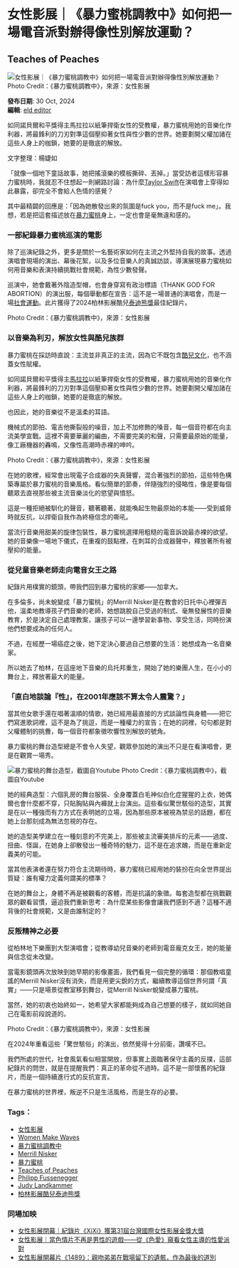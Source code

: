 # 女性影展｜《暴力蜜桃調教中》如何把一場電音派對辦得像性別解放運動？

## Teaches of Peaches

![女性影展｜《暴力蜜桃調教中》如何把一場電音派對辦得像性別解放運動？](https://bucket-image.inkmaginecms.com/version/mobile/1/image/2024/10/7bc6134a-ea2f-4b51-b048-74cb3a0cd4e8.jpg)
Photo Credit：《暴力蜜桃調教中》，來源：女性影展

**發布日期**: 30 Oct, 2024  
**編輯**: [eld editor](https://everylittled.com/author/eld-editor)

如同諾貝爾和平獎得主馬拉拉以紙筆捍衛女性的受教權，暴力蜜桃用她的音樂化作利器，將最鋒利的刀刃對準這個壓抑著女性與性少數的世界。她要劃開父權加諸在這些人身上的枷鎖，她要的是徹底的解放。

文字整理：楊婕如

「就像一個地下童話故事，她把搖滾樂的模板撕碎、丟掉。」當受訪者這樣形容暴力蜜桃時，我就忍不住想起一則網路討論：為什麼[Taylor Swift](https://zh.wikipedia.org/wiki/%E6%B3%B0%E5%8B%92%C2%B7%E6%96%AF%E5%A8%81%E5%A4%AB%E7%89%B9)在演唱會上穿得如此暴露，卻完全不會給人色情的感覺？

其中最精闢的回應是：「因為她散發出來的氛圍是fuck you，而不是fuck me」。我想，若是把這套描述放在[暴力蜜桃](https://en.wikipedia.org/wiki/Peaches_\(musician\))身上，一定也會是毫無違和感的。

### 一部紀錄暴力蜜桃巡演的電影

除了巡演紀錄之外，更多是關於一名藝術家如何在主流之外堅持自我的故事。透過演唱會現場的演出、幕後花絮，以及多位音樂人的真誠訪談，導演展現暴力蜜桃如何用音樂和表演持續挑戰社會規範，為性少數發聲。

巡演中，她會戴著外陰造型帽，也會身穿寫有政治標語（THANK GOD FOR ABORTION）的演出服，每個舉動都在宣告：這不是一場普通的演唱會，而是一場[社會運動](https://zh.wikipedia.org/zh-tw/%E7%A4%BE%E6%9C%83%E9%81%8B%E5%8B%95)。此片獲得了2024柏林影展酷兒[泰迪熊獎](https://zh.wikipedia.org/wiki/%E6%B3%B0%E8%BF%AA%E7%86%8A%E5%A5%96)最佳紀錄片。

Photo Credit：《暴力蜜桃調教中》，來源：女性影展

### 以音樂為利刃，解放女性與酷兒族群

暴力蜜桃在採訪時直說：主流並非真正的主流，因為它不既包含[酷兒文化](https://en.wikipedia.org/wiki/Queer)，也不涵蓋女性賦權。

如同諾貝爾和平獎得主[馬拉拉](https://zh.wikipedia.org/zh-tw/%E9%A9%AC%E6%8B%89%E6%8B%89%C2%B7%E4%BC%98%E7%B4%A0%E7%A6%8F%E6%89%8D%E4%BC%8A)以紙筆捍衛女性的受教權，暴力蜜桃用她的音樂化作利器，將最鋒利的刀刃對準這個壓抑著女性與性少數的世界。她要劃開父權加諸在這些人身上的枷鎖，她要的是徹底的解放。

也因此，她的音樂從不是溫柔的耳語。

機械式的節拍、電吉他撕裂般的噪音，加上不加修飾的嗓音，每一個音符都在向主流美學宣戰。這裡不需要華麗的編曲，不需要完美的和聲，只需要最原始的能量，像工廠機器的轟鳴，又像性高潮時赤裸的呻吟。

Photo Credit：《暴力蜜桃調教中》，來源：女性影展

在她的歌裡，經常會出現電子合成器的失真聲響，混合著強烈的節拍，這些特色構築專屬於暴力蜜桃的音樂風格。看似簡單的節奏，伴隨強烈的侵略性，像是要每個聽眾去直視那些被主流音樂淡化的慾望與憤怒。

這是一種拒絕被馴化的聲音，聽著聽著，就能喚起生物最原始的本能——受到威脅時就反抗，以捍衛自我作為終極信念的嘶吼。

當流行音樂用甜美的旋律包裝性，暴力蜜桃選擇用粗糙的電音訴說最赤裸的欲望。她的音樂像一場地下儀式，在重複的鼓點裡，在刺耳的合成器聲中，釋放著所有被壓抑的能量。

### 從兒童音樂老師走向電音女王之路

紀錄片用樸實的鏡頭，帶我們回到暴力蜜桃的家鄉——加拿大。

在多倫多，尚未蛻變成「暴力蜜桃」的Merrill Nisker是在教會的日托中心裡彈吉他，溫柔地教導孩子們音樂的老師，她想跳脫自己受過的制式、毫無發展性的音樂教育，於是決定自己處理教案，讓孩子可以一邊學習新事物、享受生活，同時扮演他們想要成為的任何人。

不過，在經歷一場癌症之後，她下定決心要過自己想要的生活：她想成為一名音樂家。

所以她去了柏林，在這座地下音樂的烏托邦重生，開始了她的樂團人生，在小小的舞台上，釋放著最大的能量。

### 「直白地談論『性』，在2001年應該不算太令人震驚？」 

當其他女歌手還在唱著溫順的情歌，她已經用最直接的方式談論性與身體——把它們寫進歌詞裡，這不是為了挑逗，而是一種權力的宣告；在她的詞裡，句句都是對父權體制的挑釁，每一個音符都象徵吹響性別解放的號角。

暴力蜜桃的舞台造型總是不會令人失望，觀眾參加她的演出不只是在看演唱會，更是在觀賞一場秀。

![暴力蜜桃的舞台造型，截圖自Youtube](https://bucket-image.inkmaginecms.com/version/mobile/1/image/2024/10/7bc6134a-ea2f-4b51-b048-74cb3a0cd4e8.jpg)
Photo Credit：《暴力蜜桃調教中》，截圖自Youtube

她的經典造型：六個乳房的舞台服裝、全身覆蓋白毛神似白化症猩猩的上衣，她偶爾也會什麼都不穿，只貼胸貼與內褲就上台演出。這些看似驚世駭俗的造型，其實是在以一種強而有力方式在表明她的立場，因為那些原本被視為禁忌的話題，都在她上台那刻成為無法忽視的存在。

她的造型美學建立在一種刻意的不完美上，那些被主流審美排斥的元素——過度、扭曲、怪誕，在她身上卻散發出一種奇特的魅力，這不是在追求醜，而是在重新定義美的可能。

當其他表演者還在努力符合主流期待時，暴力蜜桃已經用她的裝扮在向全世界提出質疑：誰有權力定義何謂美的標準？

在她的舞台上，身體不再是被觀看的客體，而是抗議的象徵。每套造型都在挑戰觀眾的觀看習慣，逼迫我們重新思考：為什麼某些影像會讓我們感到不適？這種不適背後的社會規範，又是由誰制定的？

### 反叛精神之必要

從柏林地下樂團到大型演唱會；從教導幼兒音樂的老師到電音龐克女王，她的能量與信念從未改變。

當電影鏡頭再次放映到她早期的影像畫面，我們看見一個完整的循環：那個教唱童謠的Merrill Nisker沒有消失，而是用更尖銳的方式，繼續教導這個世界何謂「真實」——只是場景從教室移到舞台，從Merrill Nisker蛻變成暴力蜜桃。

當然，她的初衷也始終如一，她希望大家都能夠成為自己想要的樣子，就如同她自己在電影前段說道的。

Photo Credit：《暴力蜜桃調教中》，來源：女性影展

在2024年重看這些「驚世駭俗」的演出，依然覺得十分前衛，讚嘆不已。

我們所處的世代，社會風氣看似相當開放，但事實上面臨著保守主義的反撲，這部紀錄片的問世，就是在提醒我們：真正的革命從不過時。這不是一部懷舊的紀錄片，而是一個持續進行式的反抗宣言。

在暴力蜜桃的世界裡，叛逆不只是生活風格，而是生存的必要。

### Tags：

- [女性影展](https://everylittled.com/tag/125551-%E5%A5%B3%E6%80%A7%E5%BD%B1%E5%B1%95 "女性影展")
- [Women Make Waves](https://everylittled.com/tag/353500-Women%20Make%20Waves "Women Make Waves")
- [暴力蜜桃調教中](https://everylittled.com/tag/363586-%E6%9A%B4%E5%8A%9B%E8%9C%9C%E6%A1%83%E8%AA%BF%E6%95%99%E4%B8%AD "暴力蜜桃調教中")
- [Merrill Nisker](https://everylittled.com/tag/363587-Merrill%20Nisker "Merrill Nisker")
- [暴力蜜桃](https://everylittled.com/tag/363588-%E6%9A%B4%E5%8A%9B%E8%9C%9C%E6%A1%83 "暴力蜜桃")
- [Teaches of Peaches](https://everylittled.com/tag/363589-Teaches%20of%20Peaches "Teaches of Peaches")
- [Philipp Fussenegger](https://everylittled.com/tag/363590-Philipp%20Fussenegger "Philipp Fussenegger")
- [Judy Landkammer](https://everylittled.com/tag/363591-Judy%20Landkammer "Judy Landkammer")
- [柏林影展酷兒泰迪熊獎](https://everylittled.com/tag/363607-%E6%9F%8F%E6%9E%97%E5%BD%B1%E5%B1%95%E9%85%B7%E5%85%92%E6%B3%B0%E8%BF%AA%E7%86%8A%E7%8D%8E "柏林影展酷兒泰迪熊獎")

### 同場加映

- [女性影展閉幕｜紀錄片《XiXi》獲第31屆台灣國際女性影展金獎大獎](https://everylittled.com/article/192110)
- [女性影展｜當色情片不再是男性的遊戲——從《色愛》窺看女性主導的性愛派對](https://everylittled.com/article/192053)
- [女性影展開幕片《1489》：親吻弟弟在戰場留下的遺骸，作為最後的道別](https://everylittled.com/article/192078)
<!-- tcd_original_link https://everylittled.com/article/192111 -->
